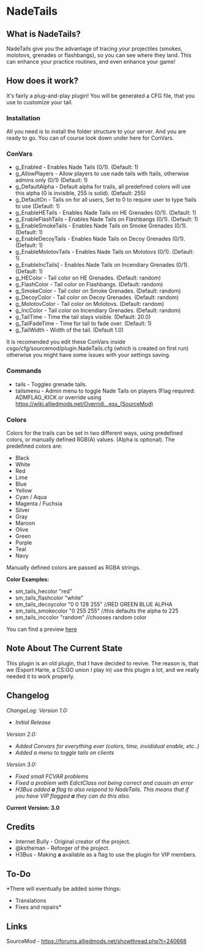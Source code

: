 # NadeTails
## What is NadeTails?

NadeTails give you the advantage of tracing your projectiles (smokes, molotovs, grenades or flashbangs), so you can see where they land. This can enhance your practice routines, and even enhance your game!

## How does it work?

It's fairly a plug-and-play plugin! You will be generated a CFG file, that you use to customize your tail.

### Installation

All you need is to install the folder structure to your server. And you are ready to go. You can of course look down under here for ConVars.

### ConVars

* g_Enabled - Enables Nade Tails (0/1). (Default: 1)
* g_AllowPlayers - Allow players to use nade tails with !tails, otherwise admins only (0/1) (Default: 1)
* g_DefaultAlpha - Default alpha for trails, all predefined colors will use this alpha (0 is invisible, 255 is solid). (Default: 255)
* g_DefaultOn - Tails on for all users, Set to 0 to require user to type !tails to use (Default: 1)
* g_EnableHETails - Enables Nade Tails on HE Grenades (0/1). (Default: 1)
* g_EnableFlashTails - Enables Nade Tails on Flashbangs (0/1). (Default: 1)
* g_EnableSmokeTails - Enables Nade Tails on Smoke Grenades (0/1). (Default: 1)
* g_EnableDecoyTails - Enables Nade Tails on Decoy Grenades (0/1). (Default: 1)
* g_EnableMolotovTails - Enables Nade Tails on Molotovs (0/1). (Default: 1)
* g_EnableIncTails[ - Enables Nade Tails on Incendiary Grenades (0/1). (Default: 1)
* g_HEColor - Tail color on HE Grenades. (Default: random)
* g_FlashColor - Tail color on Flashbangs. (Default: random)
* g_SmokeColor - Tail color on Smoke Grenades. (Default: random)
* g_DecoyColor - Tail color on Decoy Grenades. (Default: random)
* g_MolotovColor - Tail color on Molotovs. (Default: random)
* g_IncColor - Tail color on Incendiary Grenades. (Default: random)
* g_TailTime - Time the tail stays visible. (Default: 20.0)
* g_TailFadeTime - Time for tail to fade over. (Default: 1)
* g_TailWidth - Width of the tail. (Default 1.0)

It is recomended you edit these ConVars inside csgo/cfg/sourcemod/plugin.NadeTails.cfg (which is created on first run) otherwise you might have some issues with your settings saving.

### Commands

* tails - Toggles grenade tails.
* tailsmenu - Admin menu to toggle Nade Tails on players (Flag required: ADMFLAG_KICK or override using https://wiki.alliedmods.net/Overridi...ess_(SourceMod)

### Colors

Colors for the trails can be set in two different ways, using predefined colors, or manually defined RGB(A) values. (Alpha is optional).
The predefined colors are:

* Black
* White
* Red
* Lime
* Blue
* Yellow
* Cyan / Aqua
* Magenta / Fuchsia
* Silver
* Gray
* Maroon
* Olive
* Green
* Purple
* Teal
* Navy

Manually defined colors are passed as RGBA strings.

**Color Examples:**
* sm_tails_hecolor "red"
* sm_tails_flashcolor "white"
* sm_tails_decoycolor "0 0 128 255" //RED GREEN BLUE ALPHA
* sm_tails_smokecolor "0 255 255" //this defaults the alpha to 225
* sm_tails_inccolor "random" //chooses random color

You can find a preview [here](https://i.imgur.com/MJXEcna.png)

## Note About The Current State

This plugin is an old plugin, that I have decided to revive. The reason is, that we (Esport Harte, a CS:GO union I play in) use this plugin a lot, and we really needed it to work properly.

## Changelog

*ChangeLog:
Version 1.0:*
* *Initial Release*

*Version 2.0:*
* *Added Convars for everything ever (colors, time, invididual enable, etc..)*
* *Added a menu to toggle tails on clients*

*Version 3.0:*
* *Fixed small FCVAR problems*
* *Fixed a problem with EdictClass not being correct and causin an error*
* *H3Bus added **a** flag to also respond to NadeTails. This means that if you have VIP flagged **a** they can do this also.*

**Current Version: 3.0**

## Credits

- Internet Bully - Original creator of the project.
- @kstheman - Reforger of the project.
- H3Bus - Making **a** available as a flag to use the plugin for VIP members.


## To-Do

*There will eventually be added some things:

* Translations
* Fixes and repairs*

## Links

SourceMod - https://forums.alliedmods.net/showthread.php?t=240668

